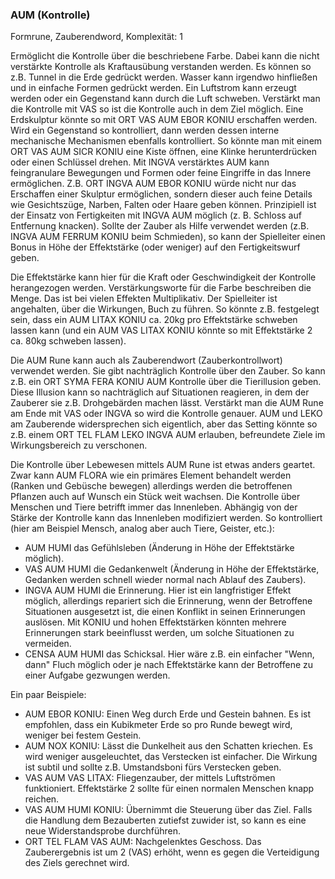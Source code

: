 ### AUM (Kontrolle)

Formrune, Zauberendword, Komplexität: 1

Ermöglicht die Kontrolle über die beschriebene Farbe. Dabei kann die nicht verstärkte Kontrolle als Kraftausübung
verstanden werden. Es können so z.B. Tunnel in die Erde gedrückt werden. Wasser kann irgendwo hinfließen und in
einfache Formen gedrückt werden. Ein Luftstrom kann erzeugt werden oder ein Gegenstand kann durch die Luft schweben.
Verstärkt man die Kontrolle mit VAS so ist die Kontrolle auch in dem Ziel möglich. Eine Erdskulptur könnte so mit
ORT VAS AUM EBOR KONIU erschaffen werden. Wird ein Gegenstand so kontrolliert, dann werden dessen interne mechanische
Mechanismen ebenfalls kontrolliert. So könnte man mit einem ORT VAS AUM SICR KONIU eine Kiste öffnen, eine Klinke
herunterdrücken oder einen Schlüssel drehen. Mit INGVA verstärktes AUM kann feingranulare Bewegungen und Formen oder
feine Eingriffe in das Innere ermöglichen. Z.B. ORT INGVA AUM EBOR KONIU würde nicht nur das Erschaffen einer Skulptur
ermöglichen, sondern dieser auch feine Details wie Gesichtszüge, Narben, Falten oder Haare geben können. Prinzipiell
ist der Einsatz von Fertigkeiten mit INGVA AUM möglich (z. B. Schloss auf Entfernung knacken). Sollte der Zauber als
Hilfe verwendet werden (z.B. INGVA AUM FERRUM KONIU beim Schmieden), so kann der Spielleiter einen Bonus in Höhe der
Effektstärke (oder weniger) auf den Fertigkeitswurf geben.

Die Effektstärke kann hier für die Kraft oder Geschwindigkeit der Kontrolle herangezogen werden. Verstärkungsworte für
die Farbe beschreiben die Menge. Das ist bei vielen Effekten Multiplikativ. Der Spielleiter ist angehalten, über die
Wirkungen, Buch zu führen. So könnte z.B. festgelegt sein, dass ein AUM LITAX KONIU ca. 20kg pro Effektstärke schweben
lassen kann (und ein AUM VAS LITAX KONIU könnte so mit Effektstärke 2 ca. 80kg schweben lassen).

Die AUM Rune kann auch als Zauberendwort (Zauberkontrollwort) verwendet werden. Sie gibt nachträglich Kontrolle über
den Zauber. So kann z.B. ein ORT SYMA FERA KONIU AUM Kontrolle über die Tierillusion geben. Diese Illusion kann so
nachträglich auf Situationen reagieren, in dem der Zauberer sie z.B. Drohgebärden machen lässt. Verstärkt man die
AUM Rune am Ende mit VAS oder INGVA so wird die Kontrolle genauer. AUM und LEKO am Zauberende widersprechen sich
eigentlich, aber das Setting könnte so z.B. einem ORT TEL FLAM LEKO INGVA AUM erlauben, befreundete Ziele im
Wirkungsbereich zu verschonen.

Die Kontrolle über Lebewesen mittels AUM Rune ist etwas anders geartet. Zwar kann AUM FLORA wie ein primäres Element
behandelt werden (Ranken und Gebüsche bewegen) allerdings werden die betroffenen Pflanzen auch auf Wunsch ein Stück
weit wachsen. Die Kontrolle über Menschen und Tiere betrifft immer das Innenleben. Abhängig von der Stärke der
Kontrolle kann das Innenleben modifiziert werden. So kontrolliert (hier am Beispiel Mensch, analog aber auch Tiere,
Geister, etc.):

* AUM HUMI das Gefühlsleben (Änderung in Höhe der Effektstärke möglich).
* VAS AUM HUMI die Gedankenwelt (Änderung in Höhe der Effektstärke, Gedanken werden schnell wieder normal nach Ablauf
des Zaubers).
* INGVA AUM HUMI die Erinnerung. Hier ist ein langfristiger Effekt möglich, allerdings repariert sich die Erinnerung,
wenn der Betroffene Situationen ausgesetzt ist, die einen Konflikt in seinen Erinnerungen auslösen. Mit KONIU und
hohen Effektstärken könnten mehrere Erinnerungen stark beeinflusst werden, um solche Situationen zu vermeiden.
* CENSA AUM HUMI das Schicksal. Hier wäre z.B. ein einfacher "Wenn, dann" Fluch möglich oder je nach Effektstärke
kann der Betroffene zu einer Aufgabe gezwungen werden.

Ein paar Beispiele:

* AUM EBOR KONIU: Einen Weg durch Erde und Gestein bahnen. Es ist empfohlen, dass ein Kubikmeter Erde so pro Runde
bewegt wird, weniger bei festem Gestein.
* AUM NOX KONIU: Lässt die Dunkelheit aus den Schatten kriechen. Es wird weniger ausgeleuchtet, das Verstecken ist
einfacher. Die Wirkung ist subtil und sollte z.B. Umstandsboni fürs Verstecken geben.
* VAS AUM VAS LITAX: Fliegenzauber, der mittels Luftströmen funktioniert. Effektstärke 2 sollte für einen normalen
Menschen knapp reichen.
* VAS AUM HUMI KONIU: Übernimmt die Steuerung über das Ziel. Falls die Handlung dem Bezauberten zutiefst zuwider ist,
so kann es eine neue Widerstandsprobe durchführen.
* ORT TEL FLAM VAS AUM: Nachgelenktes Geschoss. Das Zauberergebnis ist um 2 (VAS) erhöht, wenn es gegen die
Verteidigung des Ziels gerechnet wird.
